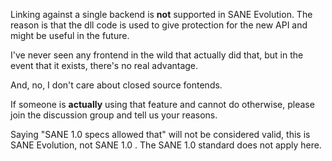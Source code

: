 Linking against a single backend is **not** supported in SANE Evolution.
The reason is that the dll code is used to give protection for the
new API and might be useful in the future.

I've never seen any frontend in the wild that actually did that,
but in the event that it exists, there's no real advantage.

And, no, I don't care about closed source fontends.

If someone is **actually** using that feature and cannot do otherwise,
please join the discussion group and tell us your reasons.

Saying "SANE 1.0 specs allowed that" will not be considered
valid, this is SANE Evolution, not SANE 1.0 . The SANE 1.0 standard
does not apply here.